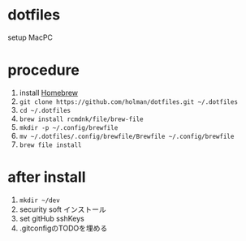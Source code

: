 # dotfiles

setup MacPC

# procedure

1. install [Homebrew](https://brew.sh/index_ja)
2. `git clone https://github.com/holman/dotfiles.git ~/.dotfiles`
3. `cd ~/.dotfiles`
4. `brew install rcmdnk/file/brew-file`
5. `mkdir -p ~/.config/brewfile`
6. `mv ~/.dotfiles/.config/brewfile/Brewfile ~/.config/brewfile`
7. `brew file install`

# after install

1. `mkdir ~/dev`
2. security soft インストール
3. set gitHub sshKeys
4. .gitconfigのTODOを埋める
